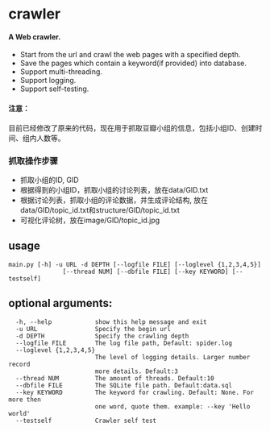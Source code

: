 crawler
=======

#### A Web crawler.  
* Start from the url and crawl the web pages with a specified depth.  
* Save the pages which contain a keyword(if provided) into database.  
* Support multi-threading.  
* Support logging.  
* Support self-testing.  

#### 注意：
目前已经修改了原来的代码，现在用于抓取豆瓣小组的信息，包括小组ID、创建时间、组内人数等。

### 抓取操作步骤
* 抓取小组的ID, GID
* 根据得到的小组ID，抓取小组的讨论列表，放在data/GID.txt
* 根据讨论列表，抓取小组的评论数据，并生成评论结构, 放在data/GID/topic_id.txt和structure/GID/topic_id.txt
* 可视化评论树，放在image/GID/topic_id.jpg

usage
-------------
```shell
main.py [-h] -u URL -d DEPTH [--logfile FILE] [--loglevel {1,2,3,4,5}]
               [--thread NUM] [--dbfile FILE] [--key KEYWORD] [--testself]
```

optional arguments:
-------------
```shell
  -h, --help            show this help message and exit
  -u URL                Specify the begin url
  -d DEPTH              Specify the crawling depth
  --logfile FILE        The log file path, Default: spider.log
  --loglevel {1,2,3,4,5}
                        The level of logging details. Larger number record
                        more details. Default:3
  --thread NUM          The amount of threads. Default:10
  --dbfile FILE         The SQLite file path. Default:data.sql
  --key KEYWORD         The keyword for crawling. Default: None. For more then
                        one word, quote them. example: --key 'Hello world'
  --testself            Crawler self test

```
